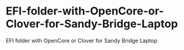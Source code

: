 # EFI-folder-with-OpenCore-or-Clover-for-Sandy-Bridge-Laptop
EFI folder with OpenCore or Clover for Sandy Bridge Laptop
